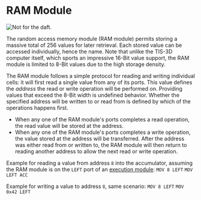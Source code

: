 # RAM Module

![Not for the daft.](item:tis3d:moduleRandomAccessMemory)

The random access memory module (RAM module) permits storing a massive total of 256 values for later retrieval. Each stored value can be accessed individually, hence the name. Note that unlike the TIS-3D computer itself, which sports an impressive 16-Bit value support, the RAM module is limited to 8-Bit values due to the high storage density.

The RAM module follows a simple protocol for reading and writing individual cells: it will first read a single value from any of its ports. This value defines the *address* the read or write operation will be performed on. Providing values that exceed the 8-Bit width is undefined behavior. Whether the specified address will be written to or read from is defined by which of the operations happens first.
- When any one of the RAM module's ports completes a read operation, the read value will be stored at the address.
- When any one of the RAM module's ports completes a write operation, the value stored at the address will be transferred.
After the address was either read from or written to, the RAM module will then return to reading another address to allow the next read or write operation.

Example for reading a value from address `8` into the accumulator, assuming the RAM module is on the `LEFT` port of an [execution module](moduleExecution.md):
`MOV 8 LEFT`
`MOV LEFT ACC`

Example for writing a value to address `8`, same scenario:
`MOV 8 LEFT`
`MOV 0x42 LEFT`
